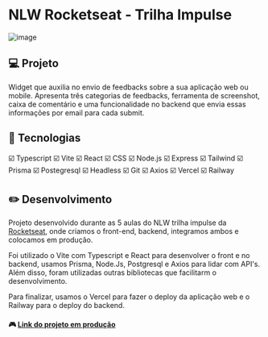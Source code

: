 # NLW Rocketseat - Trilha Impulse

![image](https://user-images.githubusercontent.com/94990663/167275355-c184f342-f2a2-4402-be11-60e53ca13011.png)

## :computer: Projeto

Widget que auxilia no envio de feedbacks sobre a sua aplicação web ou mobile. Apresenta três categorias de feedbacks, ferramenta de screenshot, caixa de comentário e uma funcionalidade no backend que envia essas informações por email para cada submit.

## :rocket: Tecnologias

:ballot_box_with_check: Typescript
:ballot_box_with_check: Vite
:ballot_box_with_check: React
:ballot_box_with_check: CSS
:ballot_box_with_check: Node.js
:ballot_box_with_check: Express
:ballot_box_with_check: Tailwind
:ballot_box_with_check: Prisma
:ballot_box_with_check: Postegresql
:ballot_box_with_check: Headless
:ballot_box_with_check: Git
:ballot_box_with_check: Axios
:ballot_box_with_check: Vercel
:ballot_box_with_check: Railway

## :pencil2: Desenvolvimento

Projeto desenvolvido durante as 5 aulas do NLW trilha impulse da [Rocketseat](https://www.rocketseat.com.br/), onde criamos o front-end, backend, integramos ambos e colocamos em produção. 

Foi utilizado o Vite com Typescript e React para desenvolver o front e no backend, usamos Prisma, Node.Js, Postgresql e Axios para lidar com API's. Além disso, foram utilizadas outras bibliotecas que facilitarm o desenvolvimento. 

Para finalizar, usamos o Vercel para fazer o deploy da aplicação web e o Railway para o deploy do backend.


#### :video_game: [Link do projeto em produção](https://nlw-return-feedget-sigma.vercel.app/)

